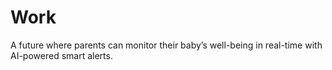 # Work
A future where parents can monitor their baby’s well-being in real-time with AI-powered smart alerts.
